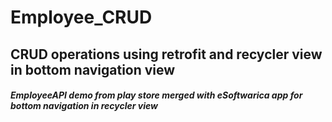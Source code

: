 # Employee_CRUD
## CRUD operations using retrofit and recycler view in bottom navigation view

##### EmployeeAPI demo from play store merged with *eSoftwarica* app for bottom navigation in *recycler view* 
